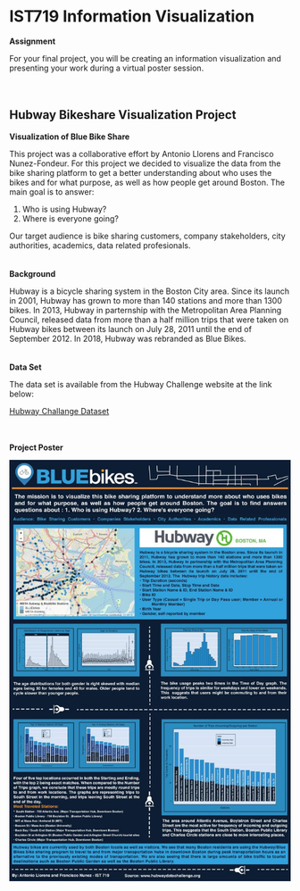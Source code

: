 # IST719 Information Visualization
**Assignment**

For your final project, you will be creating an information visualization and presenting your work during a virtual poster session.
<br>
<br>
<br>
## Hubway Bikeshare Visualization Project
**Visualization of Blue Bike Share**

This project was a collaborative effort by Antonio Llorens and Francisco Nunez-Fondeur. For this project we decided to visualize the data from the bike sharing platform to get a better understanding about who uses the bikes and for what purpose, as well as how people get around Boston. The main goal is to answer:

1. Who is using Hubway?
2. Where is everyone going?

Our target audience is bike sharing customers, company stakeholders, city authorities, academics, data related profesionals.
<br>
<br>
<br>
**Background**

Hubway is a bicycle sharing system in the Boston City area. Since its launch in 2001, Hubway has grown to more than 140 stations and more than 1300 bikes. In 2013, Hubway in parternship with the Metropolitan Area Planning Council, released data from more than a half million trips that were taken on Hubway bikes between its launch on July 28, 2011 until the end of September 2012. In 2018, Hubway was rebranded as Blue Bikes.
<br>
<br>
<br>
**Data Set**

The data set is available from the Hubway Challenge website at the link below:

[Hubway Challange Dataset](http://files.hubwaydatachallenge.org/hubway_2011_07_through_2013_11.zip)
<br>
<br>
<br>

**Project Poster**

![Project Poster](https://raw.githubusercontent.com/frnunez/frnunez.github.io/master/images/visualization/finalpostersmall.jpg)
